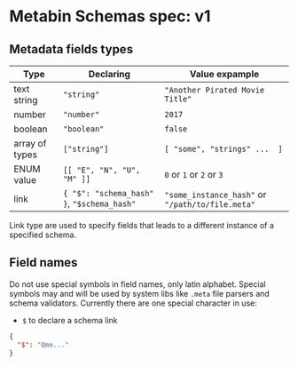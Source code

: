 # Metabin Schemas spec: v1

## Metadata fields types

Type | Declaring | Value expample
------------ | ------------- | -------------
text string | `"string"` | `"Another Pirated Movie Title"`
number | `"number"` | `2017`
boolean | `"boolean"` | `false`
array of types | `["string"]` | `[ "some", "strings" ...  ]`
ENUM value | `[[ "E", "N", "U", "M" ]]` |  `0` or `1` or `2` or `3`
link | `{ "$": "schema_hash" }`, `"$schema_hash"` | `"some_instance_hash"` or `"/path/to/file.meta"`

Link type are used to specify fields that leads to a different instance of a specified schema.

## Field names
 
Do not use special symbols in field names, only latin alphabet. Special symbols may and will be used by system libs like `.meta` file parsers and schema validators. Currently there are one special character in use:

- `$` to declare a schema link

```json
{
  "$": "Qme..."
}
```
